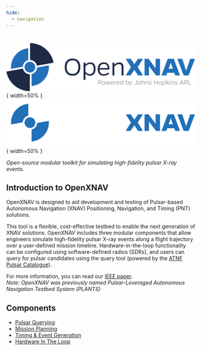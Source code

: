 ```yaml
---
hide:
  - navigation
---
```


# 

![OpenXNAV Logo](assets/images/logo/png/23-03611_OpenXNav_Color-full.png#only-light){ width=50% }
![OpenXNAV Logo](assets/images/logo/png/23-03611_OpenXNav_White-lightblue-full.png#only-dark){ width=50% }

*Open-source modular toolkit for simulating high-fidelity pulsar X-ray events.* 


## **Introduction to OpenXNAV**

OpenXNAV is designed to aid development and testing of Pulsar-based Autonomous Navigation (XNAV) Positioning, Navigation, and Timing (PNT) solutions.

This tool is a flexible, cost-effective testbed to enable the next generation of XNAV solutions. OpenXNAV includes three modular components that allow engineers simulate high-fidelity pulsar X-ray events along a flight trajectory over a user-defined mission timeline. Hardware-in-the-loop functionality can be configured using software-defined radios (SDRs), and users can query for pulsar candidates using the query tool (powered by the [ATNF Pulsar Catalogue](https://www.atnf.csiro.au/research/pulsar/psrcat/)). 

For more information, you can read our [IEEE paper](https://ieeexplore.ieee.org/document/10139942).<br />
_Note: OpenXNAV was previously named Pulsar-Leveraged Autonomous Navigation Testbed System (PLANTS)_



## **Components**

* [Pulsar Querying](components/1__pulsar_querying/pq_overview.md)
* [Mission Planning](components/2__mission_planning/mp_overview.md)
* [Timing & Event Generation](components/3__custom_event_generation/ceg_overview.md)
* [Hardware In The Loop](components/3__custom_event_generation/ceg_overview.md#hardware-in-the-loop-sdrs)
